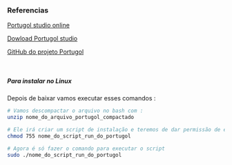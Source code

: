 ### Referencias
<a href="https://portugol-webstudio.cubos.io">Portugol studio online</a>

<a href="http://lite.acad.univali.br/portugol/">Dowload Portugol studio</a>

<a href="https://github.com/UNIVALI-LITE/Portugol-Studio/releases/tag/v2.7.5">GitHub do projeto Portugol</a>

<br/>

##### Para instalar no Linux
Depois de baixar vamos executar esses comandos :

```bash
# Vamos descompactar o arquivo no bash com :
unzip nome_do_arquivo_portugol_compactado

# Ele irá criar um script de instalação e teremos de dar permissão de execussão nele com:
chmod 755 nome_do_script_run_do_portugol

# Agora é só fazer o comando para executar o script
sudo ./nome_do_script_run_do_portugol
```